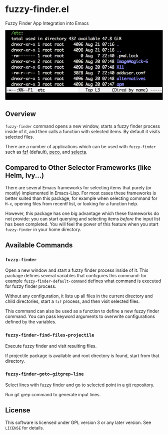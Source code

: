 fuzzy-finder.el
===============

Fuzzy Finder App Integration into Emacs

![cap](cap.gif)


Overview
--------

`fuzzy-finder` command opens a new window, starts a fuzzy finder
process inside of it, and then calls a function with selected items.
By default it visits selected files.

There are a number of applications which can be used with `fuzzy-finder`
such as [fzf][] (default), [peco], and [selecta][].



Compared to Other Selector Frameworks (like Helm, Ivy...)
---------------------------------------------------------

There are several Emacs frameworks for selecting items that purely (or mostly)
implemented in Emacs-Lisp.
For most cases these frameworks is better suited than this package, for example
when selecting command for `M-x`, opening files from recentf list, or looking
for a function help.

However, this package has one big advantage which these frameworks do not
provide: you can start querying and selecting items *before* the input list has
been completed.
You will feel the power of this feature when you start `fuzzy-finder` in
your home directory.


Available Commands
------------------


### `fuzzy-finder`

Open a new window and start a fuzzy finder process inside of it.
This package defines several variables that configures this command:
for example `fuzzy-finder-default-command` defines what command is executed
for fuzzy finder process.

Without any configuration, it lists up all files in the current directory and
child directories, start a `fzf` process, and then visit selected files.

This command can also be used as a function to define a new fuzzy finder command.
You can pass keyword arguments to overwrite configurations defined by the
variables.


### `fuzzy-finder-find-files-projectile`

Execute fuzzy finder and visit resulting files.

If projectile package is available and root directory is found, start from that
directory.


### `fuzzy-finder-goto-gitgrep-line`

Select lines with fuzzy finder and go to selected point in a git repository.

Run git grep command to generate input lines.


License
-------

This software is licensed under GPL version 3 or any later version.
See `LICENSE` for details.


[fzf]: https://github.com/junegunn/fzf
[peco]: https://github.com/lestrrat/peco
[selecta]: https://github.com/garybernhardt/selecta
